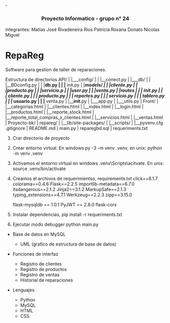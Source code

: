 -<h3 align="center">Proyecto Informatico - grupo n° 24</h3>
integrantes:
Matías José Rivadeneira
Ríos Patricia Roxana
Donato Nicolas Miguel

# RepaReg
Software para gestion de taller de reparaciones.

Estructura de directorios
API/
|     |___config/
|     |          |__conect.py 
|     |___db/
|     |          |__BDconfig.py
|     |          |__db.py
|     |          |__ init.py
|     |___models/
|     |     |__cliente.py
|     |     |__producto.py
|     |     |__servicio.p
|     |      |__user.py
|     |     |__venta.py
|     |___routes
|     |     |__ init.py
|     |     |__ cliente.py
|     |     |__ producto.py
|     |     |__ reportes.py
|     |     |__ servicio.py 
|     |     |__ tablero.py
|     |     |__ usuario.py
|     |     |__ venta.py
|     |____init__.py
|     |___app.py
|    |___utils.py
| 
Front/
|       |__categorias.html
|       |__clientes.html
|       |__index.html
|       |__login.html
|       |__productos.html
|       |__reporte_stock.html
|       |__reporte_total_compras_x_clientes.html
|       |__servicios.html
|       |__ventas.html
|
Proyecto-bk/
|
repareg/
|       |__lib/site-packages/
|       |__scripts/
|       |__pyvenv.cfg
.gitignore
|
README.md
|
main.py
|
reparegbd.sql
|
requeriments.txt


1. Crar directorio de proyecto
2. Crear entorno virtual. En windows py -3 -m venv .venv, en unix: python -m venv .venv
3. Activamos el entorno virtual en windows .venv\Scripts\acitvate. En unix: source .venv/bin/activate
4. Creamos el archivos de requerimientso, requirements.txt
    click==8.1.7
    colorama==0.4.6
    Flask==2.2.5
    importlib-metadata==6.7.0
    itsdangerous==2.1.2
    Jinja2==3.1.2
    MarkupSafe==2.1.3
    typing_extensions==4.7.1
    Werkzeug==2.2.3
    zipp==3.15.0

    flask-mysqldb == 1.0.1
    PyJWT == 2.8.0
    flask-cors
5. Instalar dependencias, pip install  -r requeriments.txt
6. Ejecutar modo debugger python main.py

* Base de datos en MySQL
    
    - UML (grafico de estructura de base de datos)

* Funciones de interfaz

    - Registro de clientes
    - Registro de productos
    - Registro de ventas
    - Historial de reparaciones

* Lenguajes

    - Python
    - MySQL
    - HTML
    - CSS
